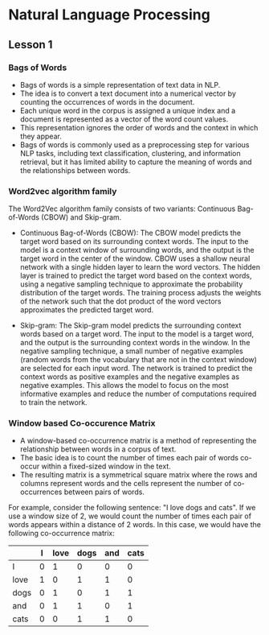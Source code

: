 # Natural Language Processing
## Lesson 1

<h3> Bags of Words </h3>

* Bags of words is a simple representation of text data in NLP. 
* The idea is to convert a text document into a numerical vector by counting the occurrences of words in the document.
* Each unique word in the corpus is assigned a unique index and a document is represented as a vector of the word count values.
* This representation ignores the order of words and the context in which they appear.
* Bags of words is commonly used as a preprocessing step for various NLP tasks, including text classification, clustering, and information retrieval, but it has limited ability to capture the meaning of words and the relationships between words.

<h3> Word2vec algorithm family </h3> The Word2Vec algorithm family consists of two variants: Continuous Bag-of-Words (CBOW) and Skip-gram.

* Continuous Bag-of-Words (CBOW): The CBOW model predicts the target word based on its surrounding context words. The input to the model is a context window of surrounding words, and the output is the target word in the center of the window. CBOW uses a shallow neural network with a single hidden layer to learn the word vectors. The hidden layer is trained to predict the target word based on the context words, using a negative sampling technique to approximate the probability distribution of the target words. The training process adjusts the weights of the network such that the dot product of the word vectors approximates the predicted target word.

* Skip-gram: The Skip-gram model predicts the surrounding context words based on a target word. The input to the model is a target word, and the output is the surrounding context words in the window. In the negative sampling technique, a small number of negative examples (random words from the vocabulary that are not in the context window) are selected for each input word. The network is trained to predict the context words as positive examples and the negative examples as negative examples. This allows the model to focus on the most informative examples and reduce the number of computations required to train the network.

<h3> Window based Co-occurence Matrix </h3> 

* A window-based co-occurrence matrix is a method of representing the relationship between words in a corpus of text.
* The basic idea is to count the number of times each pair of words co-occur within a fixed-sized window in the text.
* The resulting matrix is a symmetrical square matrix where the rows and columns represent words and the cells represent the number of co-occurrences between pairs of words.

For example, consider the following sentence: "I love dogs and cats". If we use a window size of 2, we would count the number of times each pair of words appears within a distance of 2 words. In this case, we would have the following co-occurrence matrix:

<table><thead><tr><th></th><th>I</th><th>love</th><th>dogs</th><th>and</th><th>cats</th></tr></thead><tbody><tr><td>I</td><td>0</td><td>1</td><td>0</td><td>0</td><td>0</td></tr><tr><td>love</td><td>1</td><td>0</td><td>1</td><td>1</td><td>0</td></tr><tr><td>dogs</td><td>0</td><td>1</td><td>0</td><td>1</td><td>1</td></tr><tr><td>and</td><td>0</td><td>1</td><td>1</td><td>0</td><td>1</td></tr><tr><td>cats</td><td>0</td><td>0</td><td>1</td><td>1</td><td>0</td></tr></tbody></table>


